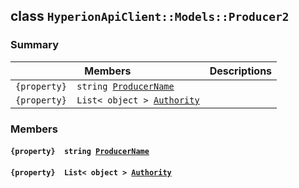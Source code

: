 ## class `HyperionApiClient::Models::Producer2` 

### Summary

 Members                        | Descriptions                                
--------------------------------|---------------------------------------------
`{property}  string `[`ProducerName`](#class_hyperion_api_client_1_1_models_1_1_producer2_1ae70301d3227cda89bfad2e3f43f6d241) | 
`{property}  List< object > `[`Authority`](#class_hyperion_api_client_1_1_models_1_1_producer2_1a18e62b88f041588b2dc028b330a48e8f) | 

### Members

#### `{property}  string `[`ProducerName`](#class_hyperion_api_client_1_1_models_1_1_producer2_1ae70301d3227cda89bfad2e3f43f6d241) 

#### `{property}  List< object > `[`Authority`](#class_hyperion_api_client_1_1_models_1_1_producer2_1a18e62b88f041588b2dc028b330a48e8f) 

